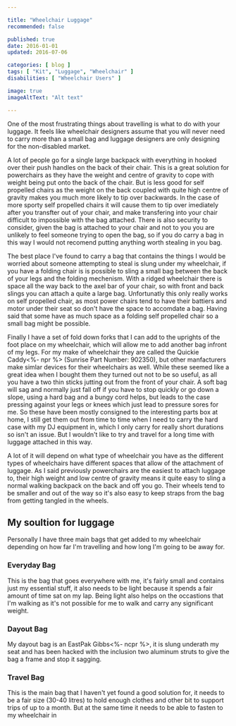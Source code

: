 ```yaml
---

title: "Wheelchair Luggage"
recommended: false

published: true
date: 2016-01-01
updated: 2016-07-06

categories: [ blog ]
tags: [ "Kit", "Luggage", "Wheelchair" ]
disabilities: [ "Wheelchair Users" ]

image: true
imageAltText: "Alt text"

---
```


One of the most frustrating things about travelling is what to do with your luggage. It feels like wheelchair designers assume that you will never need to carry more than a small bag and luggage designers are only designing for the non-disabled market. <!--more-->

A lot of people go for a single large backpack with everything in hooked over their push handles on the back of their chair. This is a great solution for powerchairs as they have the weight and centre of gravity to cope with weight being put onto the back of the chair. But is less good for self propelled chairs as the weight on the back coupled with quite high centre of gravity makes you much more likely to tip over backwards. In the case of more sporty self propelled chairs it will cause them to tip over imediately after you transfter out of your chair, and make transfering into your chair difficult to impossible with the bag attached. There is also security to consider, given the bag is attached to your chair and not to you you are unlikely to feel someone trying to open the bag, so if you do carry a bag in this way I would not recomend putting anything worth stealing in you bag.

The best place I've found to carry a bag that contains the things I would be worried about someone attempting to steal is slung under my wheelchair, if you have a folding chair is is possible to sling a small bag between the back of your legs and the folding mechenism. With a ridged wheelchair there is space all the way back to the axel bar of your chair, so with front and back slings you can attach a quite a large bag. Unfortunatly this only really works on self propelled chair, as most power chairs tend to have their battiers and motor under their seat so don't have the space to accomdate a bag. Having said that some have as much space as a folding self propelled chair so a small bag might be possible.

Finally I have a set of fold down forks that I can add to the uprights of the foot place on my wheelchair, which will allow me to add another bag infront of my legs. For my make of wheelchair they are called the Quickie Caddy<%- npr %> (Sunrise Part Number: 902350), but other manfacturers make simlar devices for their wheelchairs as well. While these seemed like a great idea when I bought them they turned out not to be so useful, as all you have a two thin sticks jutting out from the front of your chair. A soft bag will sag and normally just fall off if you have to stop quickly or go down a slope, using a hard bag and a bungy cord helps, but leads to the case pressing against your legs or knees which just lead to pressure sores for me. So these have been mostly consigned to the interesting parts box at home, I still get them out from time to time when I need to carry the hard case with my DJ equipment in, which I only carry for really short durations so isn't an issue. But I wouldn't like to try and travel for a long time with luggage attached in this way.

A lot of it will depend on what type of wheelchair you have as the different types of wheelchairs have different spaces that allow of the attachment of luggage. As I said previously powerchairs are the easiest to attach luggage to, their high weight and low centre of gravity means it quite easy to sling a normal walking backpack on the back and off you go. Their wheels tend to be smaller and out of the way so it's also easy to keep straps from the bag from getting tangled in the wheels.

## My soultion for luggage

Personally I have three main bags that get added to my wheelchair depending on how far I'm travelling and how long I'm going to be away for. 

### Everyday Bag

This is the bag that goes everywhere with me, it's fairly small and contains just my essential stuff, it also needs to be light because it spends a fair amount of time sat on my lap. Being light also helps on the occastions that I'm walking as it's not possible for me to walk and carry any significant weight.

### Dayout Bag

My dayout bag is an EastPak Gibbs<%- ncpr %>, it is slung underath my seat and has been hacked with the inclusion two aluminum struts to give the bag a frame and stop it sagging. 

### Travel Bag

This is the main bag that I haven't yet found a good solution for, it needs to be a fair size (30-40 litres) to hold enough clothes and other bit to support trips of up to a month. But at the same time it needs to be able to fasten to my wheelchair in 
